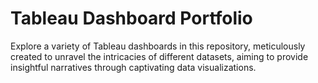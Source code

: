 # Tableau Dashboard Portfolio

Explore a variety of Tableau dashboards in this repository, meticulously created to unravel the intricacies of different datasets, aiming to provide insightful narratives through captivating data visualizations.


